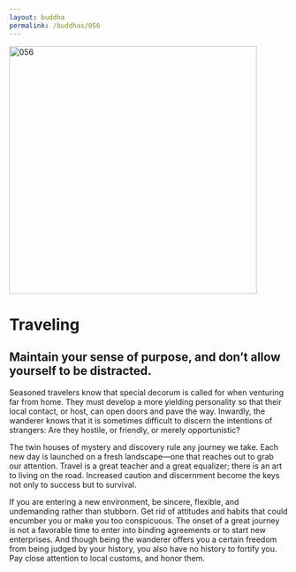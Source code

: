 ```yaml
---
layout: buddha
permalink: /buddhas/056
---
```


<div class="uk-text-center">
<img src="{{"/assets/img/buddhas/buddha-056.jpg" | relative_url}}" alt="056"  width="448" height="448"></div>

# Traveling

## Maintain your sense of purpose, and don’t allow yourself to be distracted.



Seasoned travelers know that special decorum is called for when venturing far from home. They must develop a more yielding personality so that their local contact, or host, can open doors and pave the way. Inwardly, the wanderer knows that it is sometimes difficult to discern the intentions of strangers: Are they hostile, or friendly, or merely opportunistic?

The twin houses of mystery and discovery rule any journey we take. Each new day is launched on a fresh landscape—one that reaches out to grab our attention. Travel is a great teacher and a great equalizer; there is an art to living on the road. Increased caution and discernment become the keys not only to success but to survival.

If you are entering a new environment, be sincere, flexible, and undemanding rather than stubborn. Get rid of attitudes and habits that could encumber you or make you too conspicuous. The onset of a great journey is not a favorable time to enter into binding agreements or to start new enterprises. And though being the wanderer offers you a certain freedom from being judged by your history, you also have no history to fortify you. Pay close attention to local customs, and honor them.
